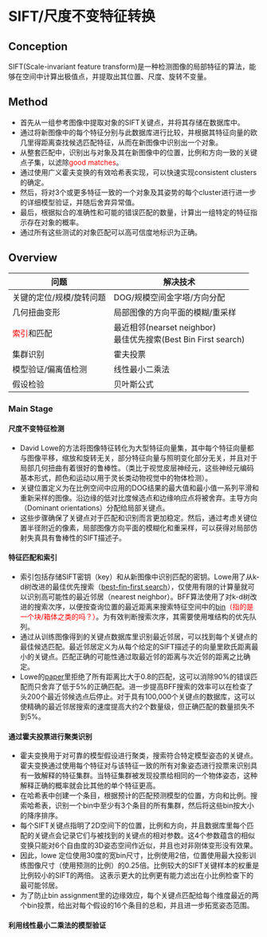 # SIFT/尺度不变特征转换
## Conception
SIFT(Scale-invariant feature transform)是一种检测图像的局部特征的算法，能够在空间中计算出极值点，并提取出其位置、尺度、旋转不变量。
## Method
- 首先从一组参考图像中提取对象的SIFT关键点，并将其存储在数据库中。
- 通过将新图像中的每个特征分别与此数据库进行比较，并根据其特征向量的欧几里得距离查找候选匹配特征，从而在新图像中识别出一个对象。
- 从整套匹配中，识别出与对象及其在新图像中的位置，比例和方向一致的关键点子集，以滤除<font color = red>good matches</font>。
- 通过使用广义霍夫变换的有效哈希表实现，可以快速实现consistent clusters的确定。
- 然后，将对3个或更多特征一致的一个对象及其姿势的每个cluster进行进一步的详细模型验证，并随后舍弃异常值。
- 最后，根据拟合的准确性和可能的​​错误匹配的数量，计算出一组特定的特征指示存在对象的概率。
- 通过所有这些测试的对象匹配可以高可信度地标识为正确。
## Overview
| 问题 | 解决技术 |
|---------|---------|
|关键的定位/规模/旋转问题   | DOG/规模空间金字塔/方向分配|
|几何扭曲变形|局部图像的方向平面的模糊/重采样|
|<font color = red>索引</font>和匹配|最近相邻(nearset neighbor)<br />最佳优先搜索(Best Bin First search)|
|集群识别|霍夫投票|
|模型验证/偏离值检测|线性最小二乘法|
|假设检验|贝叶斯公式|
### Main Stage
#### 尺度不变特征检测
- David Lowe的方法将图像特征转化为大型特征向量集，其中每个特征向量都与图像平移，缩放和旋转无关，部分特征向量与照明变化部分无关，并且对于局部几何扭曲有着很好的鲁棒性。（类比于视觉皮层神经元，这些神经元编码基本形式，颜色和运动以用于灵长类动物视觉中的物体检测）。
- 关键位置定义为在比例空间中应用的DOG结果的最大值和最小值一系列平滑和重新采样的图像。沿边缘的低对比度候选点和边缘响应点将被舍弃。主导方向（Dominant orientations）分配给局部关键点。
- 这些步骤确保了关键点对于匹配和识别而言更加稳定。然后，通过考虑关键位置半径附近的像素，局部图像方向平面的模糊化和重采样，可以获得对局部仿射失真具有鲁棒性的SIFT描述子。
#### 特征匹配和索引
- 索引包括存储SIFT密钥（key）和从新图像中识别匹配的密钥。Lowe用了从k-d树改进的最佳优先搜索（[best-fin-first search][1]），仅使用有限的计算量就可以识别高可能性的最近邻居（nearest neighbor）。BFF算法使用了对k-d树改进的搜索次序，以便按查询位置的最近距离来搜索特征空间中的<font color = red>[bin][1]（指的是一个块/箱体之类的吗？）</font>。为有效判断搜索次序，其需要使用堆结构的优先队列。
- 通过从训练图像得到的关键点数据库里识别最近邻居，可以找到每个关键点的最佳候选匹配。最近邻居定义为从每个给定的SIFT描述子的向量里欧氏距离最小的关键点。匹配正确的可能性通过取最近邻的距离与次近邻的距离之比确定。
- Lowe的[paper][2]里拒绝了所有距离比大于0.8的匹配，这可以消除90%的错误匹配而只舍弃了低于5%的正确匹配。进一步提高BFF搜索的效率可以在检查了头200个最近邻候选点后停止。对于具有100,000个关键点的数据库，这可以使精确的最近邻居搜索的速度提高大约2个数量级，但正确匹配的数量损失不到5%。
#### 通过霍夫投票进行聚类识别

- 霍夫变换用于对可靠的模型假设进行聚类，搜索符合特定模型姿态的关键点。霍夫变换通过使用每个特征对与该特征一致的所有对象姿态进行投票来识别具有一致解释的特征集群。当特征集群被发现投票给相同的一个物体姿态，这种解释正确的概率就会比其他的单个特征更高。
-  在哈希表中创建一个条目，根据预计的匹配预测模型的位置，方向和比例。搜索哈希表，识别一个bin中至少有3个条目的所有集群，然后将这些bin按大小的降序排序。 
- 每个SIFT关键点指明了2D空间下的位置，比例和方向，并且数据库里每个匹配的关键点会记录它们与被找到的关键点的相对参数。这4个参数蕴含的相似变换只能对6个自由度的3D姿态空间作近似，并且也对非刚体变形没有效果。
- 因此，lowe 定位使用30度的宽bin尺寸，比例使用2倍，位置使用最大投影训练图像尺寸（使用预测的比例）的0.25倍。比例较大的SIFT关键样本的权重是比例较小的SIFT的两倍。 这表示更大的比例更有能力滤出在小比例检查下的最可能邻居。
- 为了防止bin assignment里的边缘效应，每个关键点匹配给每个维度最近的两个bin投票，给出对每个假设的16个条目的总和，并且进一步拓宽姿态范围。
#### 利用线性最小二乘法的模型验证













[1]:https://en.wikipedia.org/wiki/Best_bin_first
[2]:http://ceessnoek.info/courses/computervisionbylearning/2014/lowe-ijcv2004.pdf

 
